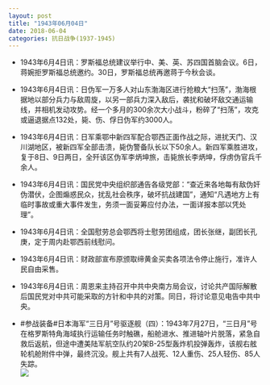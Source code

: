 ```yaml
---
layout: post
title: "1943年06月04日"
date: 2018-06-04
categories: 抗日战争(1937-1945)
---
```


<meta name="referrer" content="no-referrer" />

- 1943年6月4日讯：罗斯福总统建议举行中、美、英、苏四国首脑会议。6日，蒋婉拒罗斯福总统邀约。30日，罗斯福总统再邀蒋于今秋会谈。 

- 1943年6月4日讯：日伪军一万多人对山东渤海区进行抢粮大“扫荡”，渤海根据地以部分兵力与敌周旋，以另一部兵力深入敌后，袭扰和破坏敌交通运输线，并相机发动攻势。经一个多月的300余次大小战斗，粉碎了“扫荡”，攻克或逼退据点132处，毙、伤、俘日伪军约3000人。 

- 1943年6月4日讯：日军乘鄂中新四军配合鄂西正面作战之际，进扰天门、汉川湖地区，被新四军全部击溃，毙伪警备队长以下50余人。新四军乘胜进攻，复于8日、9日两日，全歼该区伪军李炳坤旅，击毙旅长李炳坤，俘虏伪官兵千余人。 

- 1943年6月4日讯：国民党中央组织部通告各级党部：“查近来各地每有敌伪奸伪潜伏，企图煽惑民众，扰乱社会秩序，破坏抗战建国”，通知“凡遇地方上有临时事故或重大事件发生，务须一面妥筹应付办法，一面详报本部以凭处理”。 

- 1943年6月4日讯：全国慰劳总会鄂西将士慰劳团组成，团长张继，副团长孔庚，定于周内赴鄂西前线慰问。 

- 1943年6月4日讯：财政部宣布原颁取缔黄金买卖各项法令停止施行，准许人民自由采售。 

- 1943年6月4日讯：周恩来主持召开中共中央南方局会议，讨论共产国际解散后国民党对中共可能采取的方针和中共的对策。同日，将讨论意见电告中共中央。 

- #参战装备#日本海军“三日月”号驱逐舰（四）：1943年7月27日，“三日月”号在格罗斯特角海域执行运输任务时触礁，船舱进水、推进轴叶片脱落，紧急自救后返航，但途中遭美陆军航空队约20架B-25型轰炸机投弹轰炸，该舰右舷轮机舱附件中弹，最终沉没。舰上共有7人战死、12人重伤、25人轻伤、85人失踪。 <br/><img src="https://wx2.sinaimg.cn/large/aca367d8ly1fryx0sbkl2j20b40mg41c.jpg" />

